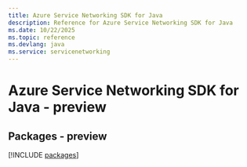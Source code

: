 ```yaml
---
title: Azure Service Networking SDK for Java
description: Reference for Azure Service Networking SDK for Java
ms.date: 10/22/2025
ms.topic: reference
ms.devlang: java
ms.service: servicenetworking
---
```

# Azure Service Networking SDK for Java - preview
## Packages - preview
[!INCLUDE [packages](service-networking-index.md)]